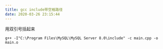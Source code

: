```yaml
---
title: gcc include带空格路径
date: 2020-03-26 23:15:44
---
```


用双引号括起来
```shell
g++ -I"C:\Program Files\MySQL\MySQL Server 8.0\include" -c main.cpp -o main.o
```
